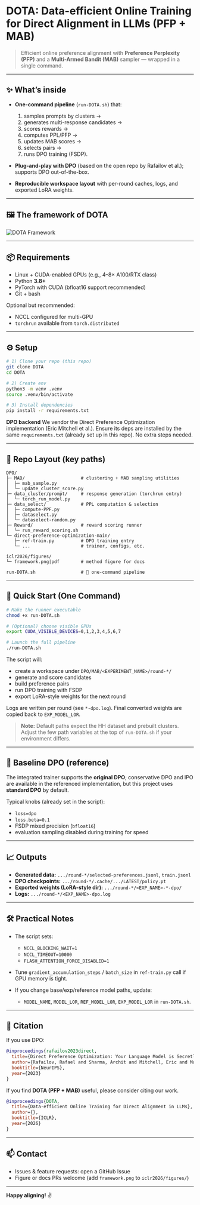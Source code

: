 # DOTA: Data-efficient Online Training for Direct Alignment in LLMs (PFP + MAB)

> Efficient online preference alignment with **Preference Perplexity (PFP)** and a **Multi-Armed Bandit (MAB)** sampler — wrapped in a single command.

---

## ✨ What’s inside

* **One-command pipeline** (`run-DOTA.sh`) that:

  1. samples prompts by clusters →
  2. generates multi-response candidates →
  3. scores rewards →
  4. computes PPL/PFP →
  5. updates MAB scores →
  6. selects pairs →
  7. runs DPO training (FSDP).
* **Plug-and-play with DPO** (based on the open repo by Rafailov et al.); supports DPO out-of-the-box.
* **Reproducible workspace layout** with per-round caches, logs, and exported LoRA weights.

---

## 🖼 The framework of DOTA



![DOTA Framework](framework.png)


---

## 📦 Requirements

* Linux + CUDA-enabled GPUs (e.g., 4–8× A100/RTX class)
* Python **3.8+**
* PyTorch with CUDA (bfloat16 support recommended)
* Git + bash

Optional but recommended:

* NCCL configured for multi-GPU
* `torchrun` available from `torch.distributed`

---

## ⚙️ Setup

```bash
# 1) Clone your repo (this repo)
git clone DOTA
cd DOTA

# 2) Create env
python3 -m venv .venv
source .venv/bin/activate

# 3) Install dependencies
pip install -r requirements.txt
```

**DPO backend**
We vendor the Direct Preference Optimization implementation (Eric Mitchell et al.). Ensure its deps are installed by the same `requirements.txt` (already set up in this repo). No extra steps needed.

---

## 📂 Repo Layout (key paths)

```
DPO/
├─ MAB/                     # clustering + MAB sampling utilities
│  ├─ mab_sample.py
│  └─ update_cluster_score.py
├─ data_cluster/prompt/     # response generation (torchrun entry)
│  └─ torch_run_model.py
├─ data_select/             # PPL computation & selection
│  ├─ compute-PPF.py
│  ├─ dataselect.py
│  └─ dataselect-random.py
├─ Reward/                  # reward scoring runner
│  └─ run_reward_scoring.sh
└─ direct-preference-optimization-main/
   ├─ ref-train.py          # DPO training entry
   └─ ...                   # trainer, configs, etc.

iclr2026/figures/
└─ framework.png|pdf        # method figure for docs

run-DOTA.sh                 # 🔧 one-command pipeline
```

---

## 🚀 Quick Start (One Command)

```bash
# Make the runner executable
chmod +x run-DOTA.sh

# (Optional) choose visible GPUs
export CUDA_VISIBLE_DEVICES=0,1,2,3,4,5,6,7

# Launch the full pipeline
./run-DOTA.sh
```

The script will:

* create a workspace under `DPO/MAB/<EXPERIMENT_NAME>/round-*/`
* generate and score candidates
* build preference pairs
* run DPO training with FSDP
* export LoRA-style weights for the next round

Logs are written per round (see `*-dpo.log`). Final converted weights are copied back to `EXP_MODEL_LOR`.

> **Note:** Default paths expect the HH dataset and prebuilt clusters. Adjust the few path variables at the top of `run-DOTA.sh` if your environment differs.

---

## 🧪 Baseline DPO (reference)

The integrated trainer supports the **original DPO**; conservative DPO and IPO are available in the referenced implementation, but this project uses **standard DPO** by default.

Typical knobs (already set in the script):

* `loss=dpo`
* `loss.beta=0.1`
* FSDP mixed precision (`bfloat16`)
* evaluation sampling disabled during training for speed

---

## 📈 Outputs

* **Generated data:** `.../round-*/selected-preferences.jsonl`, `train.jsonl`
* **DPO checkpoints:** `.../round-*/.cache/.../LATEST/policy.pt`
* **Exported weights (LoRA-style dir):** `.../round-*/<EXP_NAME>-*-dpo/`
* **Logs:** `.../round-*/<EXP_NAME>-dpo.log`

---

## 🛠 Practical Notes

* The script sets:

  * `NCCL_BLOCKING_WAIT=1`
  * `NCCL_TIMEOUT=10000`
  * `FLASH_ATTENTION_FORCE_DISABLED=1`
* Tune `gradient_accumulation_steps` / `batch_size` in `ref-train.py` call if GPU memory is tight.
* If you change base/exp/reference model paths, update:

  * `MODEL_NAME`, `MODEL_LOR`, `REF_MODEL_LOR`, `EXP_MODEL_LOR` in `run-DOTA.sh`.

---

## 📜 Citation

If you use DPO:

```bibtex
@inproceedings{rafailov2023direct,
  title={Direct Preference Optimization: Your Language Model is Secretly a Reward Model},
  author={Rafailov, Rafael and Sharma, Archit and Mitchell, Eric and Manning, Christopher D and Ermon, Stefano and Finn, Chelsea},
  booktitle={NeurIPS},
  year={2023}
}
```

If you find **DOTA (PFP + MAB)** useful, please consider citing our work.
```bibtex
@inproceedings{DOTA,
  title={Data-efficient Online Training for Direct Alignment in LLMs},
  author={},
  booktitle={ICLR},
  year={2026}
}
```

---

## 📫 Contact

* Issues & feature requests: open a GitHub Issue
* Figure or docs PRs welcome (add `framework.png` to `iclr2026/figures/`)

---

**Happy aligning!** ✌️
